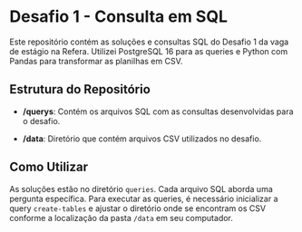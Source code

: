 # Desafio 1 - Consulta em SQL

Este repositório contém as soluções e consultas SQL do Desafio 1 da vaga de estágio na Refera. Utilizei PostgreSQL 16 para as queries e Python com Pandas para transformar as planilhas em CSV.

## Estrutura do Repositório

- **/querys**: Contém os arquivos SQL com as consultas desenvolvidas para o desafio.

- **/data**: Diretório que contém arquivos CSV utilizados no desafio.

## Como Utilizar

As soluções estão no diretório `queries`. Cada arquivo SQL aborda uma pergunta específica. Para executar as queries, é necessário inicializar a query `create-tables` e ajustar o diretório onde se encontram os CSV conforme a localização da pasta `/data` em seu computador.
